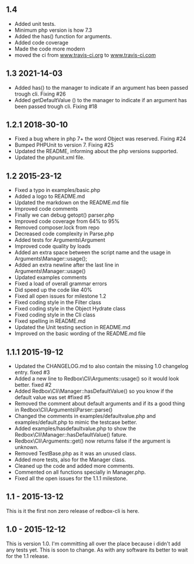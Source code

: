 ## 1.4

* Added unit tests.
* Minimum php version is how 7.3
* Added the has() function for arguments.
* Added code coverage
* Made the code more modern
* moved the ci from www.travis-ci.org to www.travis-ci.com

## 1.3  2021-14-03

* Added has() to the manager to indicate if an argument has been passed trough cli. Fixing #26
* Added getDefaultValue () to the manager to indicate if an argument has been passed trough cli. Fixing #18

## 1.2.1 2018-30-10

* Fixed a bug where in php 7+ the word Object was reserved. Fixing #24
* Bumped PHPUnit to version 7. Fixing #25
* Updated the README, informing about the php versions supported.
* Updated the phpunit.xml file.

## 1.2 2015-23-12

* Fixed a typo in examples/basic.php
* Added a logo to README.md
* Updated the markdown on the README.md file
* Improved code comments
* Finally we can debug getopt() parser.php
* Improved code coverage from 64% to 95%
* Removed composer.lock from repo
* Decreased code complexity in Parse.php
* Added tests for Arguments\Argument
* Improved code quality by loads
* Added an extra space between the script name and the usage in Arguments\Manager::usage();
* Added an extra newline after the last line in Arguments\Manager::usage()
* Updated examples comments
* Fixed a load of overall grammar errors
* Did speed up the code like 40%
* Fixed all open issues for milestone 1.2
* Fixed coding style in the Filter class
* Fixed coding style in the Object Hydrate class
* Fixed coding style in the Cli class
* Fixed spelling in README.md
* Updated the Unit testing section in README.md
* Improved on the basic wording of the README.md file

## 1.1.1 2015-19-12

* Updated the CHANGELOG.md to also contain the missing 1.0 changelog entry. fixed #3
* Added a new line to Redbox\Cli\Arguments::usage() so it would look better. fixed #2
* Added Redbox\Cli\Manager::hasDefaultValue() so you know if the default value was set #fixed #5
* Removed the comment about default arguments and if its a good thing in Redbox\Cli\Arguments\Parser::parse()
* Changed the comments in examples/defaultvalue.php and examples/default.php to mimic the testcase better.
* Added examples/hasdefaultvalue.php to show the Redbox\Cli\Manager::hasDefaultValue() fature.
* Redbox\Cli\Arguments::get() now returns false if the argument is unknown.
* Removed TestBase.php as it was an unused class.
* Added more tests, also for the Manager class.
* Cleaned up the code and added more comments.
* Commented on all functions specially in Manager.php.
* Fixed all the open issues for the 1.1.1 milestone.

## 1.1 - 2015-13-12

This is it the first non zero release of redbox-cli is here.

## 1.0 - 2015-12-12

This is version 1.0. I'm committing all over the place because i didn't add any tests yet. This is soon to change. As
with any software its better to wait for the 1.1 release.

  